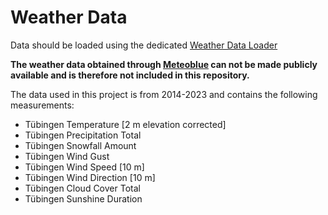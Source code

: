 # Weather Data
Data should be loaded using the dedicated [Weather Data Loader](LoadWeatherData.py)

__The weather data obtained through [Meteoblue](https://content.meteoblue.com/de/ueber-uns/rechtliches/agb) can not be made publicly available and is therefore not included in this repository.__

The data used in this project is from 2014-2023 and contains the following measurements:
 - Tübingen Temperature [2 m elevation corrected]
 - Tübingen Precipitation Total
 - Tübingen Snowfall Amount
 - Tübingen Wind Gust
 - Tübingen Wind Speed [10 m]
 - Tübingen Wind Direction [10 m]
 - Tübingen Cloud Cover Total
 - Tübingen Sunshine Duration

